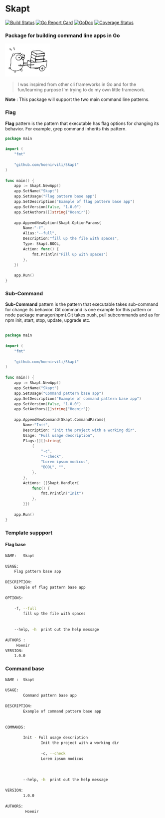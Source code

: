 # Skapt                                                                                                                                                                                                                                     
[![Build Status](https://travis-ci.org/hoenirvili/skapt.svg?branch=master)](https://travis-ci.org/hoenirvili/skapt) [![Go Report Card](https://goreportcard.com/badge/github.com/hoenirvili/skapt)](https://goreportcard.com/report/github.com/hoenirvili/skapt) [![GoDoc](https://godoc.org/github.com/hoenirvili/skapt?status.svg)](https://godoc.org/github.com/hoenirvili/skapt) [![Coverage Status](https://coveralls.io/repos/github/hoenirvili/skapt/badge.svg?branch=master)](https://coveralls.io/github/hoenirvili/skapt?branch=master)

### Package for building command line apps in Go

![experimental](doc/ref.png)

> I was inspired from other cli frameworks in Go and for the fun/learning purpose I'm trying to do my own little framework.

**Note** : This package will support the two main command line patterns.


### Flag
**Flag** pattern is the pattern that executable has flag options for changing its behavior. For example, grep command inherits this pattern.


```go
package main

import (
	"fmt"

	"github.com/hoenirvili/Skapt"
)

func main() {
	app := Skapt.NewApp()
	app.SetName("Skapt")
	app.SetUsage("Flag pattern base app")
	app.SetDescription("Example of flag pattern base app")
	app.SetVersion(false, "1.0.0")
	app.SetAuthors([]string{"Hoenir"})

	app.AppendNewOption(Skapt.OptionParams{
		Name:"-f", 
		Alias:"--full", 
		Description:"fill up the file with spaces", 
		Type: Skapt.BOOL, 
		Action: func() {
			fmt.Println("Fill up with spaces")
		},
	})

	app.Run()
}
```

### Sub-Command
**Sub-Command** pattern is the pattern that executable takes sub-command for change its behavior. Git command is one example for this pattern or node package manager(npm).Git takes push, pull subcommands and as for npm init, start, stop, update, upgrade etc.

```go

package main

import (
	"fmt"

	"github.com/hoenirvili/Skapt"
)

func main() {
	app := Skapt.NewApp()
	app.SetName("Skapt")
	app.SetUsage("Command pattern base app")
	app.SetDescription("Example of command pattern base app")
	app.SetVersion(false, "1.0.0")
	app.SetAuthors([]string{"Hoenir"})

	app.AppendNewCommand(Skapt.CommandParams{
		Name:"Init", 
		Description: "Init the project with a working dir", 
		Usage: "Full usage description",
		Flags:[][]string{
			{
				"-c",
				"--check",
				"Lorem ipsum modicus",
				"BOOL", "",
			},
		},
		Actions: []Skapt.Handler{
			func() {
				fmt.Println("Init")
			},
		}})

	app.Run()
}

```

### Template suppport

#### Flag base

```bash
NAME:	Skapt

USAGE:
	Flag pattern base app

DESCRIPTION:
	Example of flag pattern base app

OPTIONS:

	-f, --full
		fill up the file with spaces


	--help, -h  print out the help message

AUTHORS :
	 Hoenir 
VERSION:
	1.0.0

```

###  Command base

```bash
NAME :  Skapt

USAGE:
        Command pattern base app

DESCRIPTION:
        Example of command pattern base app


COMMANDS:

        Init - Full usage description
                Init the project with a working dir

                -c, --check
                Lorem ipsum modicus



        --help, -h  print out the help message

VERSION:
        1.0.0

AUTHORS:
         Hoenir 
```
